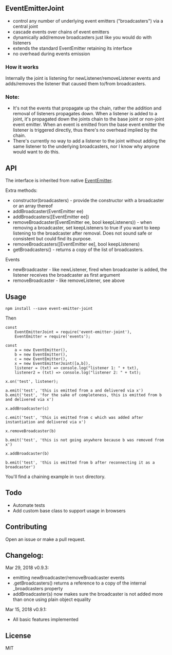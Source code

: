 ## EventEmitterJoint
- control any number of underlying event emitters ("broadcasters") via a central joint
- cascade events over chains of event emitters
- dynamically add/remove broadcasters just like you would do with listeners
- extends the standard EventEmitter retaining its interface
- no overhead during events emission

### How it works
Internally the joint is listening for newListener/removeListener events and adds/removes the listener that caused them to/from broadcasters.

### Note:
- It's not the events that propagate up the chain, rather the addition and removal of listeners propagates down. When a listener is added
to a joint, it's propagated down the joints chain to the base joint or non-joint event emitter. When an event is emitted from the base
event emitter the listener is triggered directly, thus there's no overhead implied by the chain.
- There's currently no way to add a listener to the joint without adding the same listener to the underlying broadcasters, nor I know
why anyone would want to do this.   

## API

The interface is inherited from native [EventEmitter](https://nodejs.org/api/events.html).

Extra methods:

- constructor(broadcasters) - provide the constructor with a broadcaster or an array thereof
- addBroadcaster(EventEmitter ee)
- addBroadcasters([EventEmitter ee])
- removeBroadcaster(EventEmitter ee, bool keepListeners)) - when removing a broadcaster, set keepListeners to true if you want to keep listening to the broadcaster after removal. Does not sound safe or consistent but could find its purpose.
- removeBroadcasters([EventEmitter ee], bool keepListeners)
- getBroadcasters() - returns a copy of the list of broadcasters.

Events

- newBroadcaster - like newListener, fired when broadcaster is added, the listener receives the broadcaster as first argument
- removeBroadcaster - like removeListener, see above

## Usage
	npm install --save event-emitter-joint

Then

	const 
		EventEmitterJoint = require('event-emitter-joint'),
		EventEmitter = require('events');

	const
		a = new EventEmitter(),
		b = new EventEmitter(),
		c = new EventEmitter(),
		x = new EventEmitterJoint([a,b]),
		listener = (txt) => console.log("listener 1: " + txt),
		listener2 = (txt) => console.log("listener 2: " + txt);

    x.on('test', listener);
    
    a.emit('test', 'this is emitted from a and delivered via x')
    b.emit('test', 'for the sake of completeness, this is emitted from b and delivered via x')    
    
    x.addBroadcaster(c)
    
    c.emit('test', 'this is emitted from с which was added after instantiation and delivered via x')
    
    x.removeBroadcaster(b)
    
    b.emit('test', 'this is not going anywhere because b was removed from x')
    
    x.addBroadcaster(b)
    
    b.emit('test', 'this is emitted from b after reconnecting it as a broadcaster')

You'll find a chaining example in `test` directory.

## Todo
- Automate tests
- Add custom base class to support usage in browsers

## Contributing
Open an issue or make a pull request. 

## Changelog:
Mar 29, 2018 v0.9.3: 

- emitting newBroadcaster/removeBroadcaster events
- .getBroadcasters() returns a reference to a copy of the internal _broadcasters property
- addBroadcaster(s) now makes sure the broadcaster is not added more than once using plain object equality

Mar 15, 2018 v0.9.1:

- All basic features implemented

## License
MIT